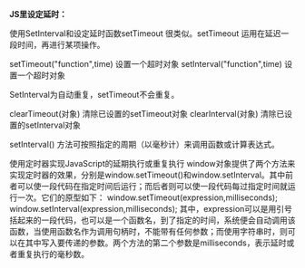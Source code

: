 **JS里设定延时：**

使用SetInterval和设定延时函数setTimeout 很类似。setTimeout 运用在延迟一段时间，再进行某项操作。

setTimeout("function",time) 设置一个超时对象 setInterval("function",time) 设置一个超时对象

SetInterval为自动重复，setTimeout不会重复。

clearTimeout(对象) 清除已设置的setTimeout对象 clearInterval(对象) 清除已设置的setInterval对象

setInterval() 方法可按照指定的周期（以毫秒计）来调用函数或计算表达式。

使用定时器实现JavaScript的延期执行或重复执行 window对象提供了两个方法来实现定时器的效果，分别是window.setTimeout()和window.setInterval。其中前者可以使一段代码在指定时间后运行；而后者则可以使一段代码每过指定时间就运行一次。它们的原型如下： window.setTimeout(expression,milliseconds); window.setInterval(expression,milliseconds); 其中，expression可以是用引号括起来的一段代码，也可以是一个函数名，到了指定的时间，系统便会自动调用该函数，当使用函数名作为调用句柄时，不能带有任何参数；而使用字符串时，则可以在其中写入要传递的参数。两个方法的第二个参数是milliseconds，表示延时或者重复执行的毫秒数。